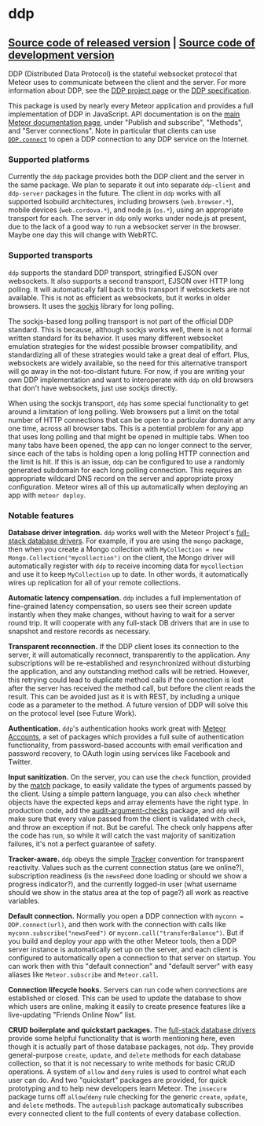 # ddp
[Source code of released version](https://github.com/meteor/meteor/tree/master/packages/ddp) | [Source code of development version](https://github.com/meteor/meteor/tree/master/packages/ddp)
---

DDP (Distributed Data Protocol) is the stateful websocket protocol
that Meteor uses to communicate between the client and the server. For
more information about DDP, see the [DDP project
page](https://www.meteor.com/ddp) or the [DDP
specification](https://github.com/meteor/meteor/blob/devel/packages/ddp/DDP.md).

This package is used by nearly every Meteor application and provides a
full implementation of DDP in JavaScript. API documentation is on the
[main Meteor documentation page](http://docs.meteor.com/), under
"Publish and subscribe", "Methods", and "Server connections". Note in
particular that clients can use
[`DDP.connect`](http://docs.meteor.com/#ddp_connect) to open a DDP
connection to any DDP service on the Internet.

### Supported platforms

Currently the `ddp` package provides both the DDP client and the server in the same package. We plan to separate it out into separate `ddp-client` and `ddp-server` packages in the future. The client in `ddp` works with all supported Isobuild architectures, including browsers (`web.browser.*`), mobile devices (`web.cordova.*`), and node.js (`os.*`), using an appropriate transport for each. The server in `ddp` only works under node.js at present, due to the lack of a good way to run a websocket server in the browser. Maybe one day this will change with WebRTC.

### Supported transports

`ddp` supports the standard DDP transport, stringified EJSON over websockets. It also supports a second transport, EJSON over HTTP long polling. It will automatically fall back to this transport if websockets are not available. This is not as efficient as websockets, but it works in older browsers. It uses the [sockjs](https://github.com/sockjs) library for long polling.

The sockjs-based long polling transport is not part of the official DDP standard. This is because, although sockjs works well, there is not a formal written standard for its behavior. It uses many different websocket emulation strategies for the widest possible browser compatibility, and standardizing all of these strategies would take a great deal of effort. Plus, websockets are widely available, so the need for this alternative transport will go away in the not-too-distant future. For now, if you are writing your own DDP implementation and want to interoperate with `ddp` on old browsers that don't have websockets, just use sockjs directly.

When using the sockjs transport, `ddp` has some special functionality to get around a limitation of long polling. Web browsers put a limit on the total number of HTTP connections that can be open to a particular domain at any one time, across all browser tabs. This is a potential problem for any app that uses long polling and that might be opened in multiple tabs. When too many tabs have been opened, the app can no longer connect to the server, since each of the tabs is holding open a long polling HTTP connection and the limit is hit. If this is an issue, `ddp` can be configured to use a randomly generated subdomain for each long polling connection. This requires an appropriate wildcard DNS record on the server and appropriate proxy configuration. Meteor wires all of this up automatically when deploying an app with `meteor deploy`.

### Notable features

**Database driver integration.** `ddp` works well with the Meteor Project's [full-stack database drivers](https://www.meteor.com/full-stack-db-drivers). For example, if you are using the `mongo` package, then when you create a Mongo collection with `MyCollection = new Mongo.Collection("mycollection")` on the client, the Mongo driver will automatically register with `ddp` to receive incoming data for `mycollection` and use it to keep `MyCollection` up to date. In other words, it automatically wires up replication for all of your remote collections.

**Automatic latency compensation.** `ddp` includes a full
implementation of fine-grained latency compensation, so users see
their screen update instantly when they make changes, without having
to wait for a server round trip. It will cooperate with any
full-stack DB drivers that are in use to snapshot and restore records
as necessary.

**Transparent reconnection.** If the DDP client loses its connection to the server, it will automatically reconnect, transparently to the application. Any subscriptions will be re-established and resynchronized without disturbing the application, and any outstanding method calls will be retried. However, this retrying could lead to duplicate method calls if the connection is lost after the server has received the method call, but before the client reads the result. This can be avoided just as it is with REST, by including a unique code as a parameter to the method. A future version of DDP will solve this on the protocol level (see Future Work).

**Authentication.** `ddp`'s authentication hooks work great with [Meteor Accounts](https://www.meteor.com/accounts), a set of packages which provides a full suite of authentication functionality, from password-based accounts with email verification and password recovery, to OAuth login using services like Facebook and Twitter.

**Input sanitization.** On the server, you can use the `check` function, provided by the [match](https://atmospherejs.com/meteor/match) package, to easily validate the types of arguments passed by the client. Using a simple pattern language, you can also `check` whether objects have the expected keps and array elements have the right type. In production code, add the [audit-argument-checks](https://atmospherejs.com/meteor/audit-argument-checks) package, and `ddp` will make sure that every value passed from the client is validated with `check`, and throw an exception if not. But be careful. The check only happens after the code has run, so while it will catch the vast majority of sanitization failures, it's not a perfect guarantee of safety.

**Tracker-aware.** `ddp` obeys the simple [Tracker](https://www.meteor.com/tracker) convention for transparent reactivity. Values such as the current connection status (are we online?), subscription readiness (is the `newsFeed` done loading or should we show a progress indicator?), and the currently logged-in user (what username should we show in the status area at the top of page?) all work as reactive variables.

**Default connection.** Normally you open a DDP connection with `myconn = DDP.connect(url)`, and then work with the connection with calls like `myconn.subscribe("newsFeed")` or `myconn.call("transferBalance")`. But if you build and deploy your app with the other Meteor tools, then a DDP server instance is automatically set up on the server, and each client is configured to automatically open a connection to that server on startup. You can work then with this "default connection" and "default server" with easy aliases like `Meteor.subscribe` and `Meteor.call`.

**Connection lifecycle hooks.** Servers can run code when connections are established or closed. This can be used to update the database to show which users are online, making it easily to create presence features like a live-updating "Friends Online Now" list.

**CRUD boilerplate and quickstart packages.** The [full-stack database drivers](https://www.meteor.com/full-stack-db-drivers) provide some helpful functionality that is worth mentioning here, even though it is actually part of those database packages, not `ddp`. They provide general-purpose `create`, `update`, and `delete` methods for each database collection, so that it is not necessary to write methods for basic CRUD operations. A system of `allow` and `deny` rules is used to control what each user can do. And two "quickstart" packages are provided, for quick prototyping and to help new developers learn Meteor. The `insecure` package turns off `allow`/`deny` rule checking for the generic `create`, `update`, and `delete` methods. The `autopublish` package automatically subscribes every connected client to the full contents of every database collection.
